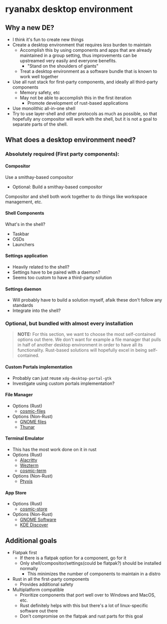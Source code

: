 # ryanabx desktop environment

## Why a new DE?

* I think it's fun to create new things
* Create a desktop environment that requires _less_ burden to maintain
  * Accomplish this by using components and apps that are already maintained in a group setting, thus improvements can be upstreamed very easily and everyone benefits.
    * "Stand on the shoulders of giants"
  * Treat a desktop environment as a software bundle that is known to work well together
* Use all rust stack for first-party components, and ideally all third-party components
  * Memory safety, etc
  * May not be able to accomplish this in the first iteration
    * Promote development of rust-based applications
* Use monolithic all-in-one shell
* Try to use layer-shell and other protocols as much as possible, so that hopefully any compositor will work with the shell, but it is not a goal to separate parts of the shell.

## What does a desktop environment need?

### Absolutely required (First party components):

#### Compositor

Use a smithay-based compositor

* Optional: Build a smithay-based compositor

Compositor and shell both work together to do things like workspace management, etc.

#### Shell Components

What's in the shell?

* Taskbar
* OSDs
* Launchers

#### Settings application

* Heavily related to the shell?
* Settings have to be paired with a daemon?
* Seems too custom to have a third-party solution

#### Settings daemon

* Will probably have to build a solution myself, afaik these don't follow any standards
* Integrate into the shell?

### Optional, but bundled with almost every installation

> **NOTE:** For this section, we want to choose the most self-contained options out there. We don't want for example a file manager that pulls in half of another desktop environment in order to have all its functionality. Rust-based solutions will hopefully excel in being self-contained.

#### Custom Portals implementation

* Probably can just reuse `xdg-desktop-portal-gtk`
* Investigate using custom portals implementation?

#### File Manager

* Options (Rust)
  * [cosmic-files](https://github.com/pop-os/cosmic-files)
* Options (Non-Rust)
  * [GNOME files](https://gitlab.gnome.org/GNOME/nautilus)
  * [Thunar](https://gitlab.xfce.org/xfce/thunar)

#### Terminal Emulator

* This has the most work done on it in rust
* Options (Rust)
  * [Alacritty](https://github.com/alacritty/alacritty)
  * [Wezterm](https://github.com/wez/wezterm)
  * [cosmic-term](https://github.com/pop-os/cosmic-term)
* Options (Non-Rust)
  * [Ptyxis](https://gitlab.gnome.org/chergert/ptyxis)

#### App Store

* Options (Rust)
  * [cosmic-store](https://github.com/pop-os/cosmic-store)
* Options (Non-Rust)
  * [GNOME Software](https://gitlab.gnome.org/GNOME/gnome-software)
  * [KDE Discover](https://invent.kde.org/plasma/discover)

## Additional goals

* Flatpak first
  * If there is a flatpak option for a component, go for it
  * Only shell/compositor/settings(could be flatpak?) should be installed normally
    * This minimizes the number of components to maintain in a distro
* Rust in all the first-party components
  * Provides additional safety
* Multiplatform compatible
  * Prioritize components that port well over to Windows and MacOS, etc.
  * Rust definitely helps with this but there's a lot of linux-specific software out there
  * Don't compromise on the flatpak and rust parts for this goal